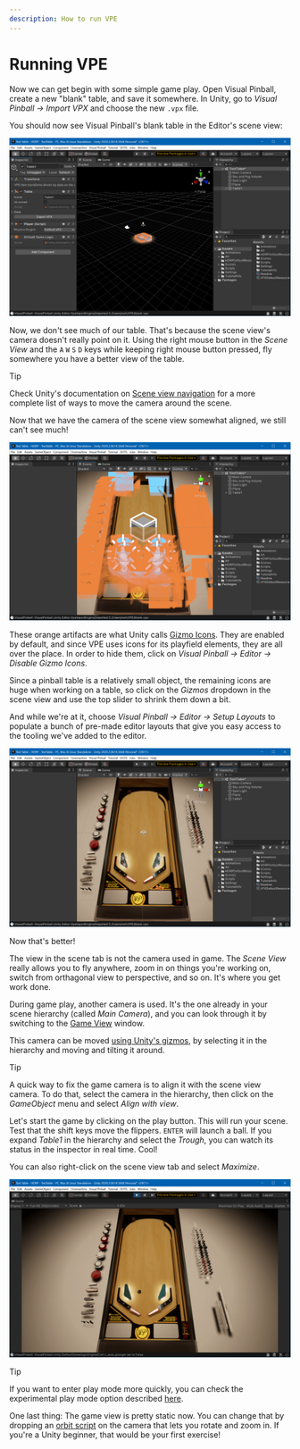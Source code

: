 ```yaml
---
description: How to run VPE
---
```

# Running VPE

Now we can get begin with some simple game play. Open Visual Pinball, create a new "blank" table, and save it somewhere. In Unity, go to *Visual Pinball -> Import VPX* and choose the new `.vpx` file.

You should now see Visual Pinball's blank table in the Editor's scene view:

![Imported blank table](unity-imported-table.png)

Now, we don't see much of our table. That's because the scene view's camera doesn't really point on it. Using the right mouse button in the *Scene View* and the `A` `W` `S` `D` keys while keeping right mouse button pressed, fly somewhere you have a better view of the table.

> [!TIP]
> Check Unity's documentation on [Scene view navigation](https://docs.unity3d.com/Manual/SceneViewNavigation.html) for a more complete list of ways to move the camera around the scene.

Now that we have the camera of the scene view somewhat aligned, we still can't see much!

![Imported blank table](unity-imported-table-ugly-gizmos.png)

These orange artifacts are what Unity calls [Gizmo Icons](https://docs.unity3d.com/Manual/GizmosMenu.html). They are enabled by default, and since VPE uses icons for its playfield elements, they are all over the place. In order to hide them, click on *Visual Pinball -> Editor -> Disable Gizmo Icons*. 

Since a pinball table is a relatively small object, the remaining icons are huge when working on a table, so click on the *Gizmos* dropdown in the scene view and use the top slider to shrink them down a bit.

And while we're at it, choose *Visual Pinball -> Editor -> Setup Layouts* to populate a bunch of pre-made editor layouts that give you easy access to the tooling we've added to the editor.

![Scene view camera on table](unity-imported-table-aligned.png)

Now that's better!

The view in the scene tab is not the camera used in game. The *Scene View* really allows you to fly anywhere, zoom in on things you're working on, switch from orthagonal view to perspective, and so on. It's where you get work done.

During game play, another camera is used. It's the one already in your scene hierarchy (called *Main Camera*), and you can look through it by switching to the [Game View](https://docs.unity3d.com/Manual/GameView.html) window.

This camera can be moved [using Unity's gizmos](https://docs.unity3d.com/Manual/PositioningGameObjects.html), by selecting it in the hierarchy and moving and tilting it around. 

> [!TIP]
> A quick way to fix the game camera is to align it with the scene view camera. To do that, select the camera in the hierarchy, then click on the *GameObject* menu and select *Align with view*.

Let's start the game by clicking on the play button. This will run your scene. Test that the shift keys move the flippers. `ENTER` will launch a ball. If you expand *Table1* in the hierarchy and select the *Trough*, you can watch its status in the inspector in real time. Cool!

You can also right-click on the scene view tab and select *Maximize*.

![Play Mode](unity-first-play.png)

> [!TIP]
> If you want to enter play mode more quickly, you can check the experimental play mode option described [here](https://blogs.unity3d.com/2019/11/05/enter-play-mode-faster-in-unity-2019-3/).

One last thing: The game view is pretty static now. You can change that by dropping an [orbit script](https://gist.github.com/freezy/cd6a2371c90a84a7af850cab3b07b1ed) on the camera that lets you rotate and zoom in. If you're a Unity beginner, that would be your first exercise!
